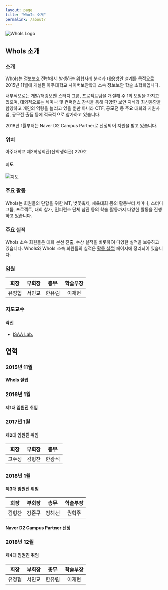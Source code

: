 ```yaml
---
layout: page
title: "WhoIs 소개"
permalink: /about/
---
```


<img src="{{ site.baseurl }}/assets/logo.png" title="WhoIs Logo" class="profile">

## WhoIs 소개

### 소개

WhoIs는 정보보호 전반에서 발생하는 위협사례 분석과 대응방안 설계를 목적으로 2015년 11월에 개설된 아주대학교 사이버보안학과 소속 정보보안 학술 소학회입니다.

내부적으로는 개발/해킹보안 스터디 그룹, 프로젝트팀을 개설해 주 1회 모임을 가지고 있으며, 대외적으로는 세미나 및 컨퍼런스 참석을 통해 다양한 보안 지식과 최신동향을 함양하고 개인의 역량을 늘리고 있을 뿐만 아니라 CTF, 공모전 등 주요 대회와 지원사업, 공모전 출품 등에 적극적으로 참가하고 있습니다.

2018년 1월부터는 Naver D2 Campus Partner로 선정되어 지원을 받고 있습니다.

### 위치

아주대학교 제2학생회관(신학생회관) 220호

#### 지도

![지도](http://t1.daumcdn.net/roughmap/imgmap/32b2138001c0985322075ca73a24c2addcd7b9add8ce19e85f541c29101c132d)

### 주요 활동

WhoIs는 회원들의 단합을 위한 MT, 벚꽃축제, 체육대회 등의 활동부터 세미나, 스터디그룹, 프로젝트, 대회 참가, 컨퍼런스 단체 참관 등의 학술 활동까지 다양한 활동을 진행하고 있습니다.

### 주요 실적

WhoIs 소속 회원들은 대회 본선 진출, 수상 실적을 비롯하여 다양한 실적을 보유하고 있습니다.
WhoIs와 WhoIs 소속 회원들의 실적은 [활동 실적](/achievement) 페이지에 정리되어 있습니다.

### 임원

| 회장 | 부회장 | 총무 | 학술부장 |
|:-:|:-:|:-:|:-:|
| 유정협 | 서민교 | 한유림 | 이재현 |

### 지도교수

#### 곽진

* [ISAA Lab.](http://isaa.re.kr/index.php/about-us/professor/)

## 연혁

### 2015년 11월

#### WhoIs 설립

### 2016년 1월

#### 제1대 임원진 취임

### 2017년 1월

#### 제2대 임원진 취임

| 회장 | 부회장 | 총무 |
|:-:|:-:|:-:|
| 고주성 | 김형찬 | 한광석 |

### 2018년 1월

#### 제3대 임원진 취임

| 회장 | 부회장 | 총무 | 학술부장 |
|:-:|:-:|:-:|:-:|
| 김형찬 | 강준구 | 정해선 | 권혁주 |

#### Naver D2 Campus Partner 선정

### 2018년 12월

#### 제4대 임원진 취임

| 회장 | 부회장 | 총무 | 학술부장 |
|:-:|:-:|:-:|:-:|
| 유정협 | 서민교 | 한유림 | 이재현 |
